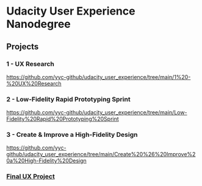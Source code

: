 # Udacity User Experience Nanodegree

## Projects

### 1 - UX Research
https://github.com/yyc-github/udacity_user_experience/tree/main/1%20-%20UX%20Research

### 2 - Low-Fidelity Rapid Prototyping Sprint
https://github.com/yyc-github/udacity_user_experience/tree/main/Low-Fidelity%20Rapid%20Prototyping%20Sprint

### 3 - Create & Improve a High-Fidelity Design
https://github.com/yyc-github/udacity_user_experience/tree/main/Create%20%26%20Improve%20a%20High-Fidelity%20Design

### [Final UX Project](https://www.behance.net/gallery/127053403/Udacity-UX-Capstone-Project)
